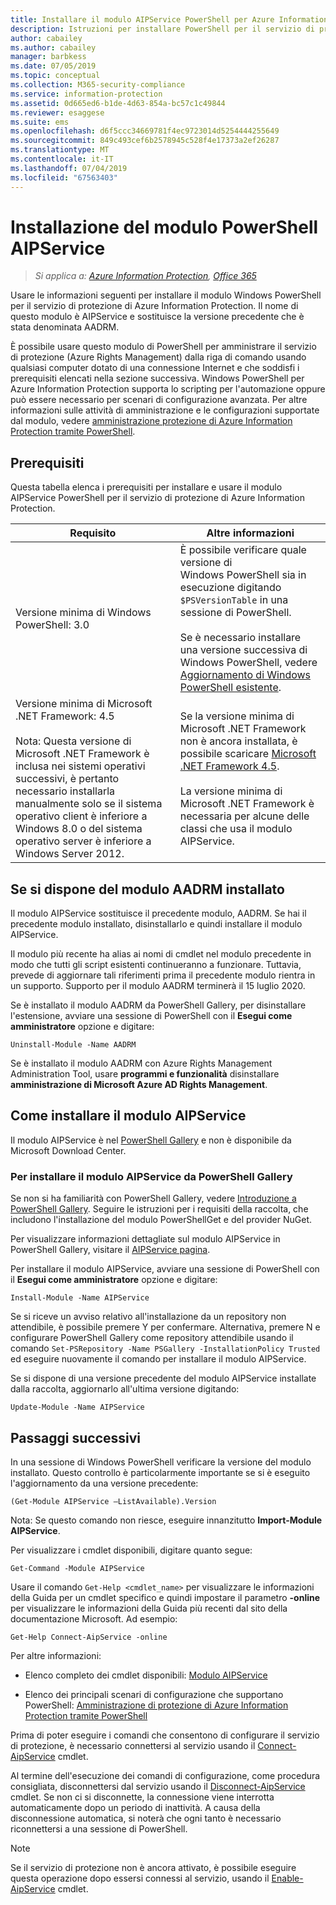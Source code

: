 ```yaml
---
title: Installare il modulo AIPService PowerShell per Azure Information Protection
description: Istruzioni per installare PowerShell per il servizio di protezione di Azure Information Protection. Il nome di questo modulo è AIPService.
author: cabailey
ms.author: cabailey
manager: barbkess
ms.date: 07/05/2019
ms.topic: conceptual
ms.collection: M365-security-compliance
ms.service: information-protection
ms.assetid: 0d665ed6-b1de-4d63-854a-bc57c1c49844
ms.reviewer: esaggese
ms.suite: ems
ms.openlocfilehash: d6f5ccc34669781f4ec9723014d5254444255649
ms.sourcegitcommit: 849c493cef6b2578945c528f4e17373a2ef26287
ms.translationtype: MT
ms.contentlocale: it-IT
ms.lasthandoff: 07/04/2019
ms.locfileid: "67563403"
---
```

# <a name="installing-the-aipservice-powershell-module"></a>Installazione del modulo PowerShell AIPService

>*Si applica a: [Azure Information Protection](https://azure.microsoft.com/pricing/details/information-protection), [Office 365](https://download.microsoft.com/download/E/C/F/ECF42E71-4EC0-48FF-AA00-577AC14D5B5C/Azure_Information_Protection_licensing_datasheet_EN-US.pdf)*

Usare le informazioni seguenti per installare il modulo Windows PowerShell per il servizio di protezione di Azure Information Protection. Il nome di questo modulo è AIPService e sostituisce la versione precedente che è stata denominata AADRM.

È possibile usare questo modulo di PowerShell per amministrare il servizio di protezione (Azure Rights Management) dalla riga di comando usando qualsiasi computer dotato di una connessione Internet e che soddisfi i prerequisiti elencati nella sezione successiva. Windows PowerShell per Azure Information Protection supporta lo scripting per l'automazione oppure può essere necessario per scenari di configurazione avanzata. Per altre informazioni sulle attività di amministrazione e le configurazioni supportate dal modulo, vedere [amministrazione protezione di Azure Information Protection tramite PowerShell](administer-powershell.md).

## <a name="prerequisites"></a>Prerequisiti
Questa tabella elenca i prerequisiti per installare e usare il modulo AIPService PowerShell per il servizio di protezione di Azure Information Protection.

|Requisito|Altre informazioni|
|---------------|--------------------|
|Versione minima di Windows PowerShell: 3.0|È possibile verificare quale versione di Windows PowerShell sia in esecuzione digitando `$PSVersionTable` in una sessione di PowerShell. <br /><br /> Se è necessario installare una versione successiva di Windows PowerShell, vedere [Aggiornamento di Windows PowerShell esistente](/powershell/scripting/setup/installing-windows-powershell#upgrading-existing-windows-powershell).|
|Versione minima di Microsoft .NET Framework: 4.5<br /><br />Nota: Questa versione di Microsoft .NET Framework è inclusa nei sistemi operativi successivi, è pertanto necessario installarla manualmente solo se il sistema operativo client è inferiore a Windows 8.0 o del sistema operativo server è inferiore a Windows Server 2012.|Se la versione minima di Microsoft .NET Framework non è ancora installata, è possibile scaricare [Microsoft .NET Framework 4.5](https://www.microsoft.com/download/details.aspx?id=30653).<br /><br />La versione minima di Microsoft .NET Framework è necessaria per alcune delle classi che usa il modulo AIPService.|

## <a name="if-you-have-the-aadrm-module-installed"></a>Se si dispone del modulo AADRM installato

Il modulo AIPService sostituisce il precedente modulo, AADRM. Se hai il precedente modulo installato, disinstallarlo e quindi installare il modulo AIPService.

Il modulo più recente ha alias ai nomi di cmdlet nel modulo precedente in modo che tutti gli script esistenti continueranno a funzionare. Tuttavia, prevede di aggiornare tali riferimenti prima il precedente modulo rientra in un supporto. Supporto per il modulo AADRM terminerà il 15 luglio 2020.

Se è installato il modulo AADRM da PowerShell Gallery, per disinstallare l'estensione, avviare una sessione di PowerShell con il **Esegui come amministratore** opzione e digitare:

    Uninstall-Module -Name AADRM

Se è installato il modulo AADRM con Azure Rights Management Administration Tool, usare **programmi e funzionalità** disinstallare **amministrazione di Microsoft Azure AD Rights Management**.

## <a name="how-to-install-the-aipservice-module"></a>Come installare il modulo AIPService

Il modulo AIPService è nel [PowerShell Gallery](/powershell/gallery/readme) e non è disponibile da Microsoft Download Center. 

### <a name="to-install-the-aipservice-module-from-the-powershell-gallery"></a>Per installare il modulo AIPService da PowerShell Gallery

Se non si ha familiarità con PowerShell Gallery, vedere [Introduzione a PowerShell Gallery](/powershell/gallery/psgallery/psgallery_gettingstarted). Seguire le istruzioni per i requisiti della raccolta, che includono l'installazione del modulo PowerShellGet e del provider NuGet.

Per visualizzare informazioni dettagliate sul modulo AIPService in PowerShell Gallery, visitare il [AIPService pagina](https://www.powershellgallery.com/packages/AIPService).

Per installare il modulo AIPService, avviare una sessione di PowerShell con il **Esegui come amministratore** opzione e digitare:

    Install-Module -Name AIPService

Se si riceve un avviso relativo all'installazione da un repository non attendibile, è possibile premere Y per confermare. Alternativa, premere N e configurare PowerShell Gallery come repository attendibile usando il comando `Set-PSRepository -Name PSGallery -InstallationPolicy Trusted` ed eseguire nuovamente il comando per installare il modulo AIPService.  

Se si dispone di una versione precedente del modulo AIPService installate dalla raccolta, aggiornarlo all'ultima versione digitando:

    Update-Module -Name AIPService


## <a name="next-steps"></a>Passaggi successivi
In una sessione di Windows PowerShell verificare la versione del modulo installato. Questo controllo è particolarmente importante se si è eseguito l'aggiornamento da una versione precedente:

```
(Get-Module AIPService –ListAvailable).Version
```

Nota: Se questo comando non riesce, eseguire innanzitutto **Import-Module AIPService**.

Per visualizzare i cmdlet disponibili, digitare quanto segue:

```
Get-Command -Module AIPService
```

Usare il comando `Get-Help <cmdlet_name>` per visualizzare le informazioni della Guida per un cmdlet specifico e quindi impostare il parametro **-online** per visualizzare le informazioni della Guida più recenti dal sito della documentazione Microsoft. Ad esempio:

```
Get-Help Connect-AipService -online
```

Per altre informazioni:

-   Elenco completo dei cmdlet disponibili: [Modulo AIPService](/powershell/module/aipservice/?view=azureipps#aipservice)

-   Elenco dei principali scenari di configurazione che supportano PowerShell: [Amministrazione di protezione di Azure Information Protection tramite PowerShell](administer-powershell.md)

Prima di poter eseguire i comandi che consentono di configurare il servizio di protezione, è necessario connettersi al servizio usando il [Connect-AipService](/powershell/module/aipservice/connect-aipservice) cmdlet.

Al termine dell'esecuzione dei comandi di configurazione, come procedura consigliata, disconnettersi dal servizio usando il [Disconnect-AipService](/powershell/module/aipservice/disconnect-aipservice) cmdlet. Se non ci si disconnette, la connessione viene interrotta automaticamente dopo un periodo di inattività. A causa della disconnessione automatica, si noterà che ogni tanto è necessario riconnettersi a una sessione di PowerShell. 

> [!NOTE]
> Se il servizio di protezione non è ancora attivato, è possibile eseguire questa operazione dopo essersi connessi al servizio, usando il [Enable-AipService](/powershell/module/aipservice/enable-aipservice) cmdlet.

